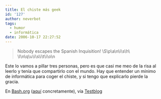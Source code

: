 ```yaml
---
title: El chiste más geek
id: '127'
author: neverbot
tags:
  - humor
  - informática
date: 2006-10-17 22:27:52
---
```


> <Telius> Nobody escapes the Spanish Inquisition!
> <codepoet> \\S\\p\\a\\n\\i\\s\\h\\ \\I\\n\\q\\u\\i\\s\\i\\t\\i\\o\\n

Este lo vamos a pillar tres personas, pero es que casi me meo de la risa al leerlo y tenía que compartirlo con el mundo. Hay que entender un mínimo de informática para coger el chiste, y si tengo que explicarlo pierde la gracia.

En [Bash.org](http://www.bash.org/) ([aquí](http://www.bash.org/?694821) concretamente), vía [Testblog](http://www.testblog.net/node/585)